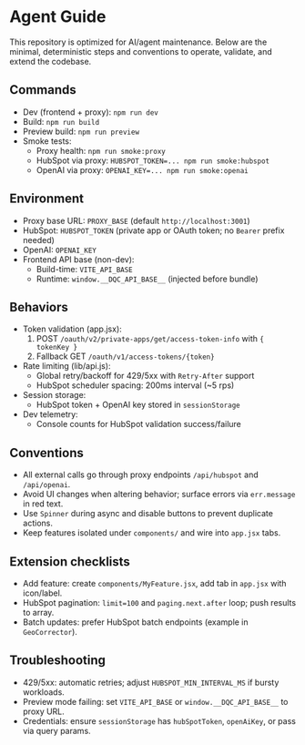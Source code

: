 # Agent Guide

This repository is optimized for AI/agent maintenance. Below are the minimal, deterministic steps and conventions to operate, validate, and extend the codebase.

## Commands
- Dev (frontend + proxy): `npm run dev`
- Build: `npm run build`
- Preview build: `npm run preview`
- Smoke tests:
  - Proxy health: `npm run smoke:proxy`
  - HubSpot via proxy: `HUBSPOT_TOKEN=... npm run smoke:hubspot`
  - OpenAI via proxy: `OPENAI_KEY=... npm run smoke:openai`

## Environment
- Proxy base URL: `PROXY_BASE` (default `http://localhost:3001`)
- HubSpot: `HUBSPOT_TOKEN` (private app or OAuth token; no `Bearer` prefix needed)
- OpenAI: `OPENAI_KEY`
- Frontend API base (non-dev):
  - Build-time: `VITE_API_BASE`
  - Runtime: `window.__DQC_API_BASE__` (injected before bundle)

## Behaviors
- Token validation (app.jsx):
  1) POST `/oauth/v2/private-apps/get/access-token-info` with `{ tokenKey }`
  2) Fallback GET `/oauth/v1/access-tokens/{token}`
- Rate limiting (lib/api.js):
  - Global retry/backoff for 429/5xx with `Retry-After` support
  - HubSpot scheduler spacing: 200ms interval (~5 rps)
- Session storage:
  - HubSpot token + OpenAI key stored in `sessionStorage`
- Dev telemetry:
  - Console counts for HubSpot validation success/failure

## Conventions
- All external calls go through proxy endpoints `/api/hubspot` and `/api/openai`.
- Avoid UI changes when altering behavior; surface errors via `err.message` in red text.
- Use `Spinner` during async and disable buttons to prevent duplicate actions.
- Keep features isolated under `components/` and wire into `app.jsx` tabs.

## Extension checklists
- Add feature: create `components/MyFeature.jsx`, add tab in `app.jsx` with icon/label.
- HubSpot pagination: `limit=100` and `paging.next.after` loop; push results to array.
- Batch updates: prefer HubSpot batch endpoints (example in `GeoCorrector`).

## Troubleshooting
- 429/5xx: automatic retries; adjust `HUBSPOT_MIN_INTERVAL_MS` if bursty workloads.
- Preview mode failing: set `VITE_API_BASE` or `window.__DQC_API_BASE__` to proxy URL.
- Credentials: ensure `sessionStorage` has `hubSpotToken`, `openAiKey`, or pass via query params.
